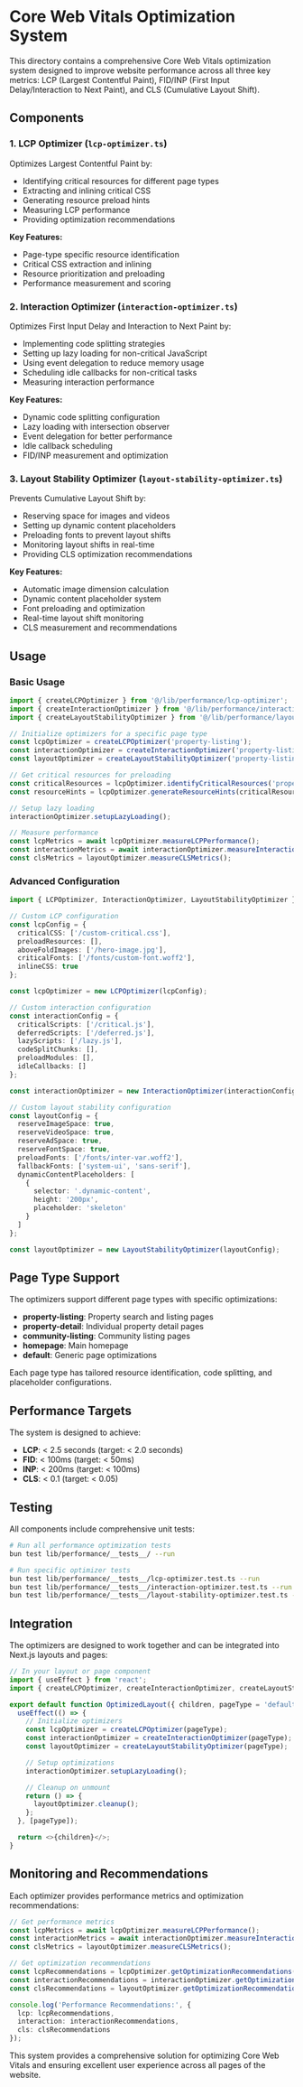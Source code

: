 # Core Web Vitals Optimization System

This directory contains a comprehensive Core Web Vitals optimization system designed to improve website performance across all three key metrics: LCP (Largest Contentful Paint), FID/INP (First Input Delay/Interaction to Next Paint), and CLS (Cumulative Layout Shift).

## Components

### 1. LCP Optimizer (`lcp-optimizer.ts`)

Optimizes Largest Contentful Paint by:
- Identifying critical resources for different page types
- Extracting and inlining critical CSS
- Generating resource preload hints
- Measuring LCP performance
- Providing optimization recommendations

**Key Features:**
- Page-type specific resource identification
- Critical CSS extraction and inlining
- Resource prioritization and preloading
- Performance measurement and scoring

### 2. Interaction Optimizer (`interaction-optimizer.ts`)

Optimizes First Input Delay and Interaction to Next Paint by:
- Implementing code splitting strategies
- Setting up lazy loading for non-critical JavaScript
- Using event delegation to reduce memory usage
- Scheduling idle callbacks for non-critical tasks
- Measuring interaction performance

**Key Features:**
- Dynamic code splitting configuration
- Lazy loading with intersection observer
- Event delegation for better performance
- Idle callback scheduling
- FID/INP measurement and optimization

### 3. Layout Stability Optimizer (`layout-stability-optimizer.ts`)

Prevents Cumulative Layout Shift by:
- Reserving space for images and videos
- Setting up dynamic content placeholders
- Preloading fonts to prevent layout shifts
- Monitoring layout shifts in real-time
- Providing CLS optimization recommendations

**Key Features:**
- Automatic image dimension calculation
- Dynamic content placeholder system
- Font preloading and optimization
- Real-time layout shift monitoring
- CLS measurement and recommendations

## Usage

### Basic Usage

```typescript
import { createLCPOptimizer } from '@/lib/performance/lcp-optimizer';
import { createInteractionOptimizer } from '@/lib/performance/interaction-optimizer';
import { createLayoutStabilityOptimizer } from '@/lib/performance/layout-stability-optimizer';

// Initialize optimizers for a specific page type
const lcpOptimizer = createLCPOptimizer('property-listing');
const interactionOptimizer = createInteractionOptimizer('property-listing');
const layoutOptimizer = createLayoutStabilityOptimizer('property-listing');

// Get critical resources for preloading
const criticalResources = lcpOptimizer.identifyCriticalResources('property-listing', pageData);
const resourceHints = lcpOptimizer.generateResourceHints(criticalResources);

// Setup lazy loading
interactionOptimizer.setupLazyLoading();

// Measure performance
const lcpMetrics = await lcpOptimizer.measureLCPPerformance();
const interactionMetrics = await interactionOptimizer.measureInteractionMetrics();
const clsMetrics = layoutOptimizer.measureCLSMetrics();
```

### Advanced Configuration

```typescript
import { LCPOptimizer, InteractionOptimizer, LayoutStabilityOptimizer } from '@/lib/performance';

// Custom LCP configuration
const lcpConfig = {
  criticalCSS: ['/custom-critical.css'],
  preloadResources: [],
  aboveFoldImages: ['/hero-image.jpg'],
  criticalFonts: ['/fonts/custom-font.woff2'],
  inlineCSS: true
};

const lcpOptimizer = new LCPOptimizer(lcpConfig);

// Custom interaction configuration
const interactionConfig = {
  criticalScripts: ['/critical.js'],
  deferredScripts: ['/deferred.js'],
  lazyScripts: ['/lazy.js'],
  codeSplitChunks: [],
  preloadModules: [],
  idleCallbacks: []
};

const interactionOptimizer = new InteractionOptimizer(interactionConfig);

// Custom layout stability configuration
const layoutConfig = {
  reserveImageSpace: true,
  reserveVideoSpace: true,
  reserveAdSpace: true,
  reserveFontSpace: true,
  preloadFonts: ['/fonts/inter-var.woff2'],
  fallbackFonts: ['system-ui', 'sans-serif'],
  dynamicContentPlaceholders: [
    {
      selector: '.dynamic-content',
      height: '200px',
      placeholder: 'skeleton'
    }
  ]
};

const layoutOptimizer = new LayoutStabilityOptimizer(layoutConfig);
```

## Page Type Support

The optimizers support different page types with specific optimizations:

- **property-listing**: Property search and listing pages
- **property-detail**: Individual property detail pages
- **community-listing**: Community listing pages
- **homepage**: Main homepage
- **default**: Generic page optimizations

Each page type has tailored resource identification, code splitting, and placeholder configurations.

## Performance Targets

The system is designed to achieve:

- **LCP**: < 2.5 seconds (target: < 2.0 seconds)
- **FID**: < 100ms (target: < 50ms)
- **INP**: < 200ms (target: < 100ms)
- **CLS**: < 0.1 (target: < 0.05)

## Testing

All components include comprehensive unit tests:

```bash
# Run all performance optimization tests
bun test lib/performance/__tests__/ --run

# Run specific optimizer tests
bun test lib/performance/__tests__/lcp-optimizer.test.ts --run
bun test lib/performance/__tests__/interaction-optimizer.test.ts --run
bun test lib/performance/__tests__/layout-stability-optimizer.test.ts --run
```

## Integration

The optimizers are designed to work together and can be integrated into Next.js layouts and pages:

```typescript
// In your layout or page component
import { useEffect } from 'react';
import { createLCPOptimizer, createInteractionOptimizer, createLayoutStabilityOptimizer } from '@/lib/performance';

export default function OptimizedLayout({ children, pageType = 'default' }) {
  useEffect(() => {
    // Initialize optimizers
    const lcpOptimizer = createLCPOptimizer(pageType);
    const interactionOptimizer = createInteractionOptimizer(pageType);
    const layoutOptimizer = createLayoutStabilityOptimizer(pageType);

    // Setup optimizations
    interactionOptimizer.setupLazyLoading();

    // Cleanup on unmount
    return () => {
      layoutOptimizer.cleanup();
    };
  }, [pageType]);

  return <>{children}</>;
}
```

## Monitoring and Recommendations

Each optimizer provides performance metrics and optimization recommendations:

```typescript
// Get performance metrics
const lcpMetrics = await lcpOptimizer.measureLCPPerformance();
const interactionMetrics = await interactionOptimizer.measureInteractionMetrics();
const clsMetrics = layoutOptimizer.measureCLSMetrics();

// Get optimization recommendations
const lcpRecommendations = lcpOptimizer.getOptimizationRecommendations(lcpMetrics);
const interactionRecommendations = interactionOptimizer.getOptimizationRecommendations(interactionMetrics);
const clsRecommendations = layoutOptimizer.getOptimizationRecommendations(clsMetrics);

console.log('Performance Recommendations:', {
  lcp: lcpRecommendations,
  interaction: interactionRecommendations,
  cls: clsRecommendations
});
```

This system provides a comprehensive solution for optimizing Core Web Vitals and ensuring excellent user experience across all pages of the website.